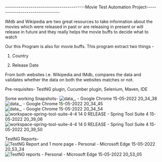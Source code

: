 -----------------------------------------Movie Test Automation Project---------------------------------


IMdb and Wikipedia are two great resources to take information about the movies which were released in past or are releasing in present or will release in future and 
they really helps the movie buffs to decide what to watch 

Our this Program is also for movie buffs. This program extract two things -

1) Country

2) Release Date

From both websites i.e. Wikipedia and IMdb, compares the data and validates whether the data on both the websites matches or not.

Pre-requisites-
TestNG plugin,
Cucumber plugin,
Selenium, 
Maven,
IDE

Some working Snapshots- 
![data_, - Google Chrome 15-05-2022 20_34_38](https://user-images.githubusercontent.com/60975756/168479762-a60eb41e-e776-4516-bf27-55331f3a6adf.png)
![data_, - Google Chrome 15-05-2022 20_34_45](https://user-images.githubusercontent.com/60975756/168479766-c81b0d6a-72cd-49fc-80cc-854330ee8c92.png)
![data_, - Google Chrome 15-05-2022 20_34_54](https://user-images.githubusercontent.com/60975756/168479770-afaac655-08ee-4cda-b2cb-1fd2fd454e72.png)
![workspace-spring-tool-suite-4-4 14 0 RELEASE - Spring Tool Suite 4 15-05-2022 20_39_06](https://user-images.githubusercontent.com/60975756/168479917-633031ca-96d7-4915-b89c-9c69d2a5d8fa.png)
![workspace-spring-tool-suite-4-4 14 0 RELEASE - Spring Tool Suite 4 15-05-2022 20_39_50](https://user-images.githubusercontent.com/60975756/168479924-6c0f8d2f-d642-4666-9cf0-28a72d4de491.png)

TestNG Reports-
![TestNG Report and 1 more page - Personal - Microsoft​ Edge 15-05-2022 20_53_24](https://user-images.githubusercontent.com/60975756/168480536-55c2bfe0-bfc0-4670-be87-c5f4d8d38910.png)
![TestNG reports - Personal - Microsoft​ Edge 15-05-2022 20_53_05](https://user-images.githubusercontent.com/60975756/168480539-b7c5c021-77f2-4c01-a8a2-1e96e96f76d6.png)
